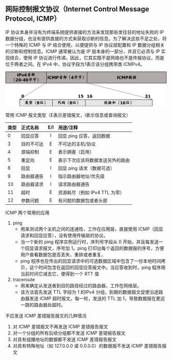 ## 网际控制报文协议（Internet Control Message Protocol, ICMP）
IP 协议本身并没有为终端系统提供直接的方法来发现那些发往目的地址失败的 IP 数据分组，也没有提供直接的方式来获取诊断的信息。为了解决这些不足之处，将一个特殊的 ICMP 与 IP 结合使用，以便提供与 IP 协议层配置和 IP 数据分组相关的诊断和控制信息。ICMP 通常被认为是 IP 层本身的一部分，并且它必须与 IP 实现结合，使用 IP 协议进行传递。因此，它其实既不是网络也不是传输协议，而是位于两者之间。在 IPv4 中，协议字段为1表示该分组携带类 ICMPv4。

<img src='./imgs/icmp-header.png'>

常用 ICMP 报文类型（E表示差错报文，I表示信息或查询报文）

| 类型 | 正式名称   |  E/I  | 用途/注释                        |
| :--- | :--------- | :---: | :------------------------------- |
| 0    | 回显应答   |   I   | 回显 ping 应答，返回数据         |
| 3    | 目的不可达 |   E   | 不可达的主机/协议                |
| 4    | 源端抑制   |   E   | 表示拥塞（启用）                 |
| 5    | 重定向     |   E   | 表示下次应该将数据发送另外的路由 |
| 8    | 回显       |   I   | 回显 ping 请求（数据可选）       |
| 9    | 路由器通告 |   I   | 指示路由器地址/优先级            |
| 10   | 路由器请求 |   I   | 请求路由器通告                   |
| 11   | 超时       |   E   | 资源耗尽（例如 IPv4 TTL 为零）   |
| 12   | 参数问题   |   E   | 有问题的数据包或者头部           |

ICMP 两个常用的应用
1. ping
   - 用来测试两个主机之间的连通性，工作在应用层，直接使用 ICMP（回显请求和回显应答），没有使用传输层的协议。
   - 当一个新的 ping 程序实例运行时，序列号字段从 0 开始，并且每发送一个回显请求报文，序号加 1。ping 打印出每个返回的数据报的序号，方便用户查看数据包是否丢失、重排或者重复。
   - ping 程序也在传出的回显请求中的可选数据区域中包含了一份本地时间拷贝，这个时间包含在返回的回显应答报文中。当应答收到时，ping 程序用当前时间它减去它，便得到一个 RTT 值
2. traceroute
   - 用来确定从发送者到目的路径经过的路由器，工作在网络层。
   - 该方法首先发送 TTL 字段为 1 的IPv4 分组，到期的数据报文促使沿途路由器发送 ICMP 超时报文。每一轮，发送的 TTL 加 1，导致数据报在更远一跳的路由器处超时。

不应发送 ICMP 差错报告报文的几种情况
1. 对 ICMP 差错报文不再发送 ICMP 差错报告报文
2. 对一个分组的所有后续分组都不发送 ICMP 差错报告报文
3. 对具有组播地址的数据都不发送 ICMP 差错报告报文
4. 对具有特殊地址（如 127.0.0.0 或 0.0.0.0）的数据报不发送 ICMP 差错报告报文